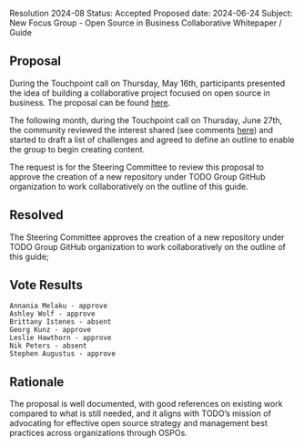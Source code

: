Resolution 2024-08
Status: Accepted
Proposed date: 2024-06-24
Subject: New Focus Group - Open Source in Business Collaborative Whitepaper / Guide

 ## Proposal
 
During the Touchpoint call on Thursday, May 16th, participants presented the idea of building a collaborative project focused on open source in business. The proposal can be found [here](https://github.com/todogroup/ospology/discussions/481).

The following month, during the Touchpoint call on Thursday, June 27th, the community reviewed the interest shared (see comments [here](https://github.com/todogroup/ospology/discussions/481)) and started to draft a list of challenges and
agreed to define an outline to enable the group to begin creating content.

The request is for the Steering Committee to review this proposal to approve the creation of a new repository under TODO Group GitHub organization to work collaboratively on the outline of this guide.

## Resolved

The Steering Committee approves the creation of a new repository under TODO Group GitHub organization to work collaboratively on the outline of this guide;

## Vote Results

    Annania Melaku - approve
    Ashley Wolf - approve
    Brittany Istenes - absent
    Georg Kunz - approve
    Leslie Hawthorn - approve
    Nik Peters - absent
    Stephen Augustus - approve

## Rationale

The proposal is well documented, with good references on existing work compared to what is still needed, and it aligns with TODO’s mission of advocating for effective open source strategy and management best practices across organizations through OSPOs.

